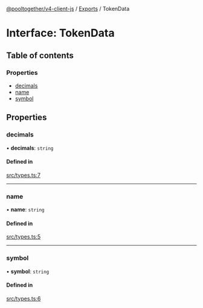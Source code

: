 [@pooltogether/v4-client-js](../README.md) / [Exports](../modules.md) / TokenData

# Interface: TokenData

## Table of contents

### Properties

- [decimals](TokenData.md#decimals)
- [name](TokenData.md#name)
- [symbol](TokenData.md#symbol)

## Properties

### decimals

• **decimals**: `string`

#### Defined in

[src/types.ts:7](https://github.com/pooltogether/v4-client-js/blob/c6fb080/src/types.ts#L7)

___

### name

• **name**: `string`

#### Defined in

[src/types.ts:5](https://github.com/pooltogether/v4-client-js/blob/c6fb080/src/types.ts#L5)

___

### symbol

• **symbol**: `string`

#### Defined in

[src/types.ts:6](https://github.com/pooltogether/v4-client-js/blob/c6fb080/src/types.ts#L6)
